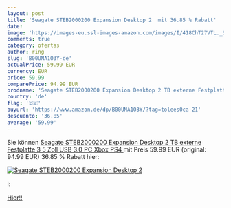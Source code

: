 ```yaml
---
layout: post
title: 'Seagate STEB2000200 Expansion Desktop 2  mit 36.85 % Rabatt'
date: 
image: 'https://images-eu.ssl-images-amazon.com/images/I/418ChT27VTL._SL200_.jpg'
comments: true
category: ofertas
author: ring
slug: 'B00UNA1O3Y-de'
actualPrice: 59.99 EUR
currency: EUR
price: 59.99
comparePrice: 94.99 EUR
prodname: 'Seagate STEB2000200 Expansion Desktop 2 TB externe Festplatte  3 5 Zoll  USB 3.0  PC  Xbox  PS4 '
country: 'de'
flag: '🇩🇪'
buyurl: 'https://www.amazon.de/dp/B00UNA1O3Y/?tag=tolees0ca-21'
descuento: '36.85'
average: '59.99'
---
```


Sie können [Seagate STEB2000200 Expansion Desktop 2 TB externe Festplatte  3 5 Zoll  USB 3.0  PC  Xbox  PS4 ](https://www.amazon.de/dp/B00UNA1O3Y/?tag=tolees0ca-21) mit Preis 59.99 EUR (original: 94.99 EUR) 36.85 % Rabatt hier:

[![Seagate STEB2000200 Expansion Desktop 2 ](https://images-eu.ssl-images-amazon.com/images/I/418ChT27VTL._SL200_.jpg)](https://www.amazon.de/dp/B00UNA1O3Y/?tag=tolees0ca-21)

ℹ️:


[Hier!!](https://www.amazon.de/dp/B00UNA1O3Y/?tag=tolees0ca-21)
